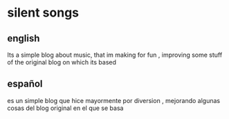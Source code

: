 # silent songs
## english
Its a simple blog about music, that im making for fun , improving some stuff of the original blog on which its based
## español

es un simple blog que hice mayormente por diversion , mejorando algunas cosas del blog original en el que se basa
